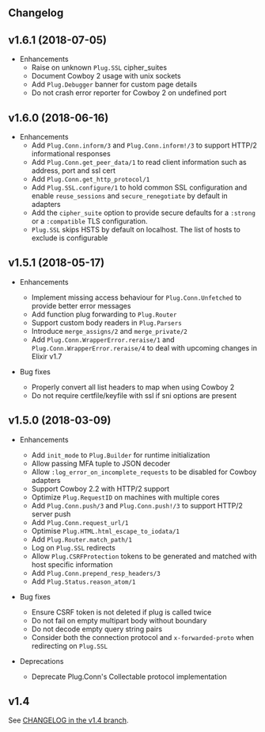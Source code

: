 ## Changelog

## v1.6.1 (2018-07-05)

* Enhancements
  * Raise on unknown `Plug.SSL` cipher_suites
  * Document Cowboy 2 usage with unix sockets
  * Add `Plug.Debugger` banner for custom page details
  * Do not crash error reporter for Cowboy 2 on undefined port

## v1.6.0 (2018-06-16)

* Enhancements
  * Add `Plug.Conn.inform/3` and `Plug.Conn.inform!/3` to support HTTP/2 informational responses
  * Add `Plug.Conn.get_peer_data/1` to read client information such as address, port and ssl cert
  * Add `Plug.Conn.get_http_protocol/1`
  * Add `Plug.SSL.configure/1` to hold common SSL configuration and enable `reuse_sessions` and `secure_renegotiate` by default in adapters
  * Add the `cipher_suite` option to provide secure defaults for a `:strong` or a `:compatible` TLS configuration.
  * `Plug.SSL` skips HSTS by default on localhost. The list of hosts to exclude is configurable

## v1.5.1 (2018-05-17)

* Enhancements
  * Implement missing access behaviour for `Plug.Conn.Unfetched` to provide better error messages
  * Add function plug forwarding to `Plug.Router`
  * Support custom body readers in `Plug.Parsers`
  * Introduce `merge_assigns/2` and `merge_private/2`
  * Add `Plug.Conn.WrapperError.reraise/1` and `Plug.Conn.WrapperError.reraise/4` to deal with upcoming changes in Elixir v1.7

* Bug fixes
  * Properly convert all list headers to map when using Cowboy 2
  * Do not require certfile/keyfile with ssl if sni options are present

## v1.5.0 (2018-03-09)

* Enhancements
  * Add `init_mode` to `Plug.Builder` for runtime initialization
  * Allow passing MFA tuple to JSON decoder
  * Allow `:log_error_on_incomplete_requests` to be disabled for Cowboy adapters
  * Support Cowboy 2.2 with HTTP/2 support
  * Optimize `Plug.RequestID` on machines with multiple cores
  * Add `Plug.Conn.push/3` and `Plug.Conn.push!/3` to support HTTP/2 server push
  * Add `Plug.Conn.request_url/1`
  * Optimise `Plug.HTML.html_escape_to_iodata/1`
  * Add `Plug.Router.match_path/1`
  * Log on `Plug.SSL` redirects
  * Allow `Plug.CSRFProtection` tokens to be generated and matched with host specific information
  * Add `Plug.Conn.prepend_resp_headers/3`
  * Add `Plug.Status.reason_atom/1`

* Bug fixes
  * Ensure CSRF token is not deleted if plug is called twice
  * Do not fail on empty multipart body without boundary
  * Do not decode empty query string pairs
  * Consider both the connection protocol and `x-forwarded-proto` when redirecting on `Plug.SSL`

* Deprecations
  * Deprecate Plug.Conn's Collectable protocol implementation

## v1.4

See [CHANGELOG in the v1.4 branch](https://github.com/elixir-plug/plug/blob/v1.4/CHANGELOG.md).
